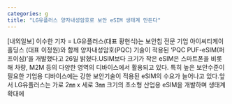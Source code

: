 ```yaml
---
categories: g
title: "LG유플러스 양자내성암호로 보안 eSIM 생태계 만든다"
---
```

[내외일보] 이수한 기자 = LG유플러스(대표 황현식)는 보안칩 전문 기업 아이씨티케이홀딩스 (대표 이정원)와 함께 양자내성암호(PQC) 기술이 적용된 ‘PQC PUF-eSIM(퍼프이심)’을 개발했다고 26일 밝혔다.USIM보다 크기가 작은 eSIM은 스마트폰을 비롯해 차량, M2M 등의 다양한 영역의 디바이스에서 활용되고 있다. 특히 높은 보안수준이 필요한 기업용 디바이스에는 강한 보안기술이 적용된 eSIM의 수요가 늘어나고 있다.앞서 LG유플러스는 가로 2㎜ x 세로 3㎜ 크기의 초소형 산업용 eSIM을 개발하며 생태계 확대에